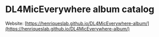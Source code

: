 # DL4MicEverywhere album catalog
Website: [https://henriqueslab.github.io/DL4MicEverywhere-album/](https://henriqueslab.github.io/DL4MicEverywhere-album/)

